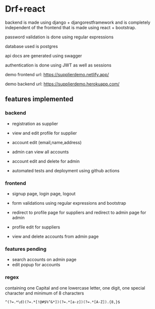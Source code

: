 # Drf+react

backend is made using django + djangorestframework and is completely independent of the frontend that is made using react + bootstrap.

password validation is done using regular expressions

database used is postgres

api docs are generated using swagger

authentication is done using JWT as well as sessions

demo frontend url: https://supplierdemo.netlify.app/

demo backend url: https://supplierdemo.herokuapp.com/

## features implemented

### backend

- registration as supplier
- view and edit profile for supplier
- account edit (email,name,address)
- admin can view all accounts
- account edit and delete for admin

- automated tests and deployment using github actions

### frontend

- signup page, login page, logout

- form validations using regular expressions and bootstrap

- redirect to profile page for suppliers and redirect to admin page for admin
- profile edit for suppliers
- view and delete accounts from admin page

### features pending

- search accounts on admin page
- edit popup for accounts

### regex

containing one Capital and one lowercase letter, one digit, one special character
and minimum of 8 characters

`^(?=.*\d)(?=.*[!@#$%^&*])(?=.*[a-z])(?=.*[A-Z]).{8,}$`
